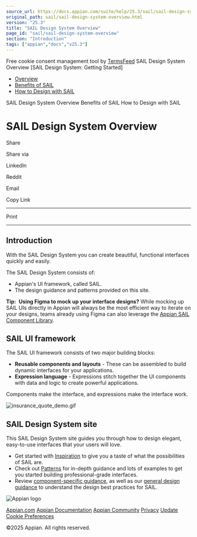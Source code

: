 ```yaml
---
source_url: https://docs.appian.com/suite/help/25.3/sail/sail-design-system-overview.html
original_path: sail/sail-design-system-overview.html
version: "25.3"
title: "SAIL Design System Overview"
page_id: "sail/sail-design-system-overview"
section: "Introduction"
tags: ["appian","docs","v25.3"]
---
```



Free cookie consent management tool by [TermsFeed](https://www.termsfeed.com/) SAIL Design System Overview \[SAIL Design System: Getting Started\]

-   [Overview](#)
-   [Benefits of SAIL](/suite/help/25.3/sail/sail-benefits.html)
-   [How to Design with SAIL](/suite/help/25.3/sail/sail-design.html)

SAIL Design System Overview Benefits of SAIL How to Design with SAIL

# SAIL Design System Overview

Share

Share via

LinkedIn

Reddit

Email

Copy Link

* * *

Print

* * *

## Introduction

With the SAIL Design System you can create beautiful, functional interfaces quickly and easily.

The SAIL Design System consists of:

-   Appian's UI framework, called SAIL.
-   The design guidance and patterns provided on this site.

**Tip:**  **Using Figma to mock up your interface designs?** While mocking up SAIL UIs directly in Appian will always be the most efficient way to iterate on your designs, teams already using Figma can also leverage the [Appian SAIL Component Library](https://www.figma.com/@appian).

## SAIL UI framework

The SAIL UI framework consists of two major building blocks:

-   **Reusable components and layouts** - These can be assembled to build dynamic interfaces for your applications.
-   **Expression language** - Expressions stitch together the UI components with data and logic to create powerful applications.

Components make the interface, and expressions make the interface work.

![insurance_quote_demo.gif](ds-images/insurance_quote_demo.gif)

## SAIL Design System site

This SAIL Design System site guides you through how to design elegant, easy-to-use interfaces that your users will love.

-   Get started with [Inspiration](inspiration.html) to give you a taste of what the possibilities of SAIL are.
-   Check out [Patterns](introduction.html) for in-depth guidance and lots of examples to get you started building professional-grade interfaces.
-   Review [component-specific guidance](components.html), as well as our [general design guidance](guidance.html) to understand the design best practices for SAIL.

![Appian logo](../images/design-sys/logo-appian-white-rebrand.svg)

[Appian.com](https://www.appian.com/) [Appian Documentation](/suite/help/25.3/) [Appian Community](https://community.appian.com) [Privacy](https://appian.com/legal/privacy-information.html) [Update Cookie Preferences](#)
 

©2025 Appian. All rights reserved.